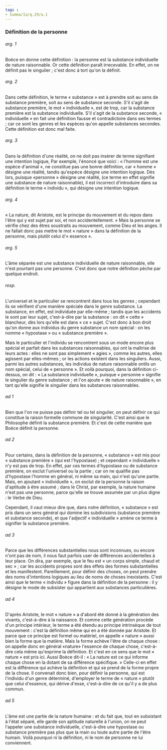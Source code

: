 ```yaml
---
tags : 
- Summa/Ia/q.29/a.1
---
```


### Définition de la personne

###### arg. 1
Boèce en donne cette définition : la personne est la substance individuelle de nature raisonnable. Or cette définition paraît irrecevable. En effet, on ne définit pas le singulier ; c'est donc à tort qu'on la définit. 

###### arg. 2
Dans cette définition, le terme « substance » est à prendre soit au sens de substance première, soit au sens de substance seconde. S'il s'agit de substance première, le mot « individuelle », est de trop, car la substance première est la substance individuelle. S'il s'agit de la substance seconde, « individuelle » en fait une définition fausse et contradictoire dans ses termes ; car ce sont les genres et les espèces qu'on appelle substances secondes. Cette définition est donc mal faite. 

###### arg. 3
Dans la définition d'une réalité, on ne doit pas insérer de terme signifiant une intention logique, Par exemple, l'énoncé que voici : « l'homme est une espèce d'animal », ne constitue pas une bonne définition, car « homme » désigne une réalité, tandis qu'espèce désigne une intention logique. Dès lors, puisque «personne » désigne une réalité, (ce terme en effet signifie une substance de nature raisonnable), il est incorrect d'introduire dans sa définition le terme « individu », qui désigne une intention logique. 

###### arg. 4
« La nature, dit Aristote, est le principe du mouvement et du repos dans l'être qui y est sujet par soi, et non accidentellement. » Mais la personne se vérifie chez des êtres soustraits au mouvement, comme Dieu et les anges. Il ne fallait donc pas mettre le mot « nature » dans la définition de la personne, mais plutôt celui d'« essence ». 

###### arg. 5
L'âme séparée est une substance individuelle de nature raisonnable, elle n'est pourtant pas une personne. C'est donc que notre définition pèche par quelque endroit. 

###### resp.
L'universel et le particulier se rencontrent dans tous les genres ; cependant ils se vérifient d'une manière spéciale dans le genre substance. La substance, en effet, est individuée par elle-même ; tandis que les accidents le sont par leur sujet, c'est-à-dire par la substance : on dit « cette » blancheur, dès lors qu'elle est dans « ce » sujet. C'est donc à bon droit qu'on donne aux individus du genre substance un nom spécial : on les nomme « hypostase » ou « substance première ». 

Mais le particulier et l'individu se rencontrent sous un mode encore plus spécial et parfait dans les substances raisonnables, qui ont la maîtrise de leurs actes : elles ne sont pas simplement « agies », comme les autres, elles agissent par elles-mêmes ; or les actions existent dans les singuliers. Aussi, parmi les autres substances, les individus de nature raisonnable ontils un nom spécial, celui de « personne ». Et voilà pourquoi, dans la définition ci-dessus, on dit : « La substance individuelle », puisque « personne » signifie le singulier du genre substance ; et l'on ajoute « de nature raisonnable », en tant qu'elle signifie le singulier dans les substances raisonnables. 

###### ad 1
Bien que l'on ne puisse pas définir tel ou tel singulier, on peut définir ce qui constitue la raison formelle commune de singularité. C'est ainsi que le Philosophe définit la substance première. Et c'est de cette manière que Boèce définit la personne. 

###### ad 2
Pour certains, dans la définition de la personne, « substance » est mis pour « substance première » (qui est l'hypostase) ; et cependant « individuelle » n'y est pas de trop. En effet, par ces termes d'hypostase ou de substance première, on exclut l'universel ou la partie ; car on ne qualifie pas d'hypostase l'homme en général, ni même sa main, qui n'est qu'une partie. Mais, en ajoutant « individuelle », on exclut de la personne la raison d'aptitude à être assumé ; dans le Christ, par exemple, la nature humaine n'est pas une personne, parce qu'elle se trouve assumée par un plus digne : le Verbe de Dieu. 

Cependant, il vaut mieux dire que, dans notre définition, « substance » est pris dans un sens général qui domine les subdivisions (substance première et substance seconde), et que l'adjectif « individuelle » amène ce terme à signifier la substance première. 

###### ad 3
Parce que les différences substantielles nous sont inconnues, ou encore n'ont pas de nom, il nous faut parfois user de différences accidentelles à leur place. On dira, par exemple, que le feu est « un corps simple, chaud et sec » ; car les accidents propres sont des effets des formes substantielles et les manifestent. Pareillement, pour définir des choses, on peut prendre des noms d'intentions logiques au lieu de noms de choses inexistants. C'est ainsi que le terme « individu » figure dans la définition de la personne : il y désigne le mode de subsister qui appartient aux substances particulières. 

###### ad 4
D'après Aristote, le mot « nature » a d'abord été donné à la génération des vivants, c'est-à-dire à la naissance. Et comme cette génération procède d'un principe intérieur, le terme a été étendu au principe intrinsèque de tout mouvement : c'est la définition même qui en a été donnée par Aristote. Et parce que ce principe est formel ou matériel, on appelle « nature » aussi bien la forme que la matière. Mais la forme achève l'être de chaque chose : on appelle donc en général «nature» l'essence de chaque chose, c'est-à-dire cela même qu'exprime la définition. Et c'est en ce sens que le mot « nature » est pris ici. Aussi Boèce dit-il : « La nature est ce qui informe chaque chose en la dotant de sa différence spécifique. » Celle-ci en effet est la différence qui achève la définition et qui se prend de la forme propre de la chose. Il convenait donc bien, pour définir la personne, qui est l'individu d'un genre déterminé, d'employer le terme de « nature » plutôt que celui d'essence, qui dérive d'esse, c'est-à-dire de ce qu'il y a de plus commun. 

###### ad 5
L'âme est une partie de la nature humaine : et du fait que, tout en subsistant à l'état séparé, elle garde son aptitude naturelle à l'union, on ne peut l'appeler une substance individuelle, c'est-à-dire une hypostase ou substance première pas plus que la main ou toute autre partie de l'être humain. Voilà pourquoi ni la définition, ni le nom de personne ne lui conviennent. 



